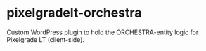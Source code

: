 # pixelgradelt-orchestra
Custom WordPress plugin to hold the ORCHESTRA-entity logic for Pixelgrade LT (client-side).
